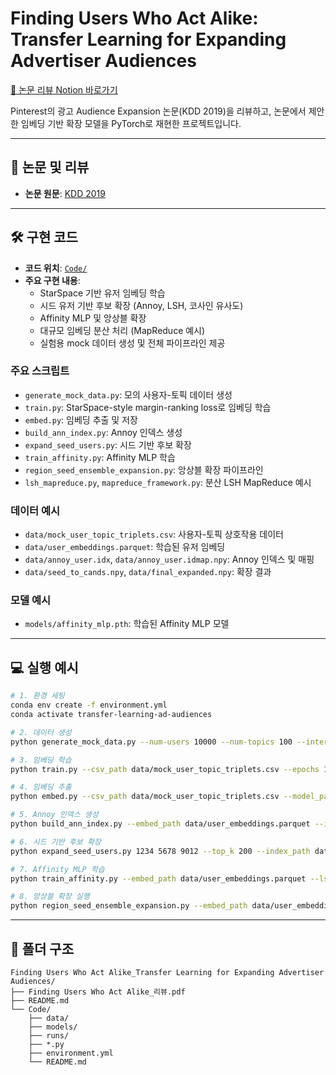 # Finding Users Who Act Alike: Transfer Learning for Expanding Advertiser Audiences

[📝 논문 리뷰 Notion 바로가기](https://roasted-rake-be8.notion.site/Finding-Users-Who-Act-Alike-Transfer-Learning-for-Expanding-Advertiser-Audiences-1dc818aea60f80c0a738e856a4b1dfb2)

Pinterest의 광고 Audience Expansion 논문(KDD 2019)을 리뷰하고, 논문에서 제안한 임베딩 기반 확장 모델을 PyTorch로 재현한 프로젝트입니다.

---

## 📄 논문 및 리뷰

- **논문 원문**: [KDD 2019](https://www.pinterestlabs.com/media/phkg2uau/transferlearning-kdd2019.pdf)
---

## 🛠️ 구현 코드

- **코드 위치**: [`Code/`](./Code)
- **주요 구현 내용**:
  - StarSpace 기반 유저 임베딩 학습
  - 시드 유저 기반 후보 확장 (Annoy, LSH, 코사인 유사도)
  - Affinity MLP 및 앙상블 확장
  - 대규모 임베딩 분산 처리 (MapReduce 예시)
  - 실험용 mock 데이터 생성 및 전체 파이프라인 제공

### 주요 스크립트
- `generate_mock_data.py`: 모의 사용자-토픽 데이터 생성
- `train.py`: StarSpace-style margin-ranking loss로 임베딩 학습
- `embed.py`: 임베딩 추출 및 저장
- `build_ann_index.py`: Annoy 인덱스 생성
- `expand_seed_users.py`: 시드 기반 후보 확장
- `train_affinity.py`: Affinity MLP 학습
- `region_seed_ensemble_expansion.py`: 앙상블 확장 파이프라인
- `lsh_mapreduce.py`, `mapreduce_framework.py`: 분산 LSH MapReduce 예시

### 데이터 예시
- `data/mock_user_topic_triplets.csv`: 사용자-토픽 상호작용 데이터
- `data/user_embeddings.parquet`: 학습된 유저 임베딩
- `data/annoy_user.idx`, `data/annoy_user.idmap.npy`: Annoy 인덱스 및 매핑
- `data/seed_to_cands.npy`, `data/final_expanded.npy`: 확장 결과

### 모델 예시
- `models/affinity_mlp.pth`: 학습된 Affinity MLP 모델

---

## 💻 실행 예시

```bash
# 1. 환경 세팅
conda env create -f environment.yml
conda activate transfer-learning-ad-audiences

# 2. 데이터 생성
python generate_mock_data.py --num-users 10000 --num-topics 100 --interactions-per-user 50

# 3. 임베딩 학습
python train.py --csv_path data/mock_user_topic_triplets.csv --epochs 10 --batch_size 256 --dim 32 --lr 1e-3 --margin 0.2 --es_patience 3

# 4. 임베딩 추출
python embed.py --csv_path data/mock_user_topic_triplets.csv --model_path runs/<timestamp>/user_encoder_best.pth --out_path data/user_embeddings.parquet --format parquet

# 5. Annoy 인덱스 생성
python build_ann_index.py --embed_path data/user_embeddings.parquet --index_path data/annoy_user.idx --metric angular --n_trees 50

# 6. 시드 기반 후보 확장
python expand_seed_users.py 1234 5678 9012 --top_k 200 --index_path data/annoy_user.idx --search_k 500 --pairs_out data/seed_to_cands.npy

# 7. Affinity MLP 학습
python train_affinity.py --embed_path data/user_embeddings.parquet --lsh_pairs data/seed_to_cands.npy --out_dir models --dim 32 --epochs 10 --batch 512

# 8. 앙상블 확장 실행
python region_seed_ensemble_expansion.py --embed_path data/user_embeddings.parquet --seed_ids 1234 5678 9012 --n_workers 4 --n_trees 10 --top_k_lsh 200 --top_k_final 100 --out_path data/final_expanded.npy
```

---

## 📂 폴더 구조

```
Finding Users Who Act Alike_Transfer Learning for Expanding Advertiser Audiences/
├── Finding Users Who Act Alike_리뷰.pdf
├── README.md
└── Code/
    ├── data/
    ├── models/
    ├── runs/
    ├── *.py
    ├── environment.yml
    └── README.md
```
